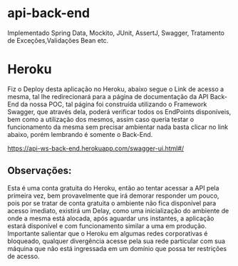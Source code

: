 # api-back-end
Implementado Spring Data, Mockito, JUnit, AssertJ, Swagger, Tratamento de Exceções,Validações Bean etc.

# Heroku 
Fiz o Deploy desta aplicação no Heroku, abaixo segue o Link de acesso a mesma, tal lhe redirecionará para a página de documentação da API Back-End da nossa POC, tal página foi construída utilizando o Framework Swagger, que através dela, poderá verificar todos os EndPoints disponíveis, bem como a utilização dos mesmos, assim caso queria testar o funcionamento da mesma sem precisar ambientar nada basta clicar no link abaixo, porém lembrando é somente o Back-End.

https://api-ws-back-end.herokuapp.com/swagger-ui.html#/

## Observações:
 Esta é uma conta gratuita do Heroku, então ao tentar acessar a API pela primeira vez, bem provavelmente que irá demorar responder um pouco,
 pois por se tratar de conta gratuita o ambiente não fica disponível para acesso imediato, existirá um Delay, como uma inicialização do ambiente de onde a mesma está alocada, 
 após aguardar uns instantes, a aplicação estará disponível e com funcionamento similar a uma em produção. Importante salientar que o Heroku em algumas redes corporativas é bloqueado, qualquer divergência acesse pela 
 sua rede particular com sua máquina que não está ingressada em um domínio que possa ter restrições de acesso.